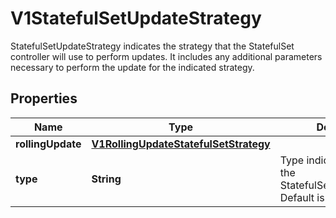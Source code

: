 

# V1StatefulSetUpdateStrategy

StatefulSetUpdateStrategy indicates the strategy that the StatefulSet controller will use to perform updates. It includes any additional parameters necessary to perform the update for the indicated strategy.
## Properties

Name | Type | Description | Notes
------------ | ------------- | ------------- | -------------
**rollingUpdate** | [**V1RollingUpdateStatefulSetStrategy**](V1RollingUpdateStatefulSetStrategy.md) |  |  [optional]
**type** | **String** | Type indicates the type of the StatefulSetUpdateStrategy. Default is RollingUpdate. |  [optional]




